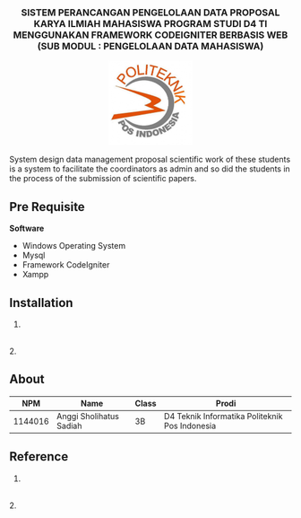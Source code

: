 <h3 align="center">SISTEM PERANCANGAN PENGELOLAAN DATA PROPOSAL KARYA ILMIAH MAHASISWA PROGRAM STUDI D4 TI MENGGUNAKAN FRAMEWORK CODEIGNITER BERBASIS WEB </i> <br> (SUB MODUL : PENGELOLAAN DATA MAHASISWA)</h3>
<p align="center">
  <img src="./img/proposal/logo.JPG" width="150" height="150">
</p>
System design data management proposal scientific work of these students is a system to facilitate the coordinators as admin and so did the students in the process of the submission of scientific papers.

## Pre Requisite
**Software**
* Windows Operating System
* Mysql
* Framework CodeIgniter
* Xampp

## Installation
1.
<br>
2.

## About

NPM| Name| Class | Prodi
------------ | ------------- | ------------- | -------------
1144016| Anggi Sholihatus Sadiah| 3B| D4 Teknik Informatika Politeknik Pos Indonesia

## Reference
1.
<br>
2.
